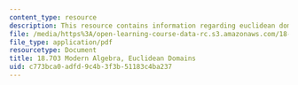 ```yaml
---
content_type: resource
description: This resource contains information regarding euclidean domains.
file: /media/https%3A/open-learning-course-data-rc.s3.amazonaws.com/18-703-modern-algebra-spring-2013/c773bca0adfd9c4b3f3b51183c4ba237_MIT18_703S13_pra_l_20.pdf
file_type: application/pdf
resourcetype: Document
title: 18.703 Modern Algebra, Euclidean Domains
uid: c773bca0-adfd-9c4b-3f3b-51183c4ba237
---
```

